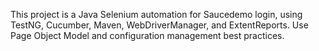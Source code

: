 <!-- Use this file to provide workspace-specific custom instructions to Copilot. For more details, visit https://code.visualstudio.com/docs/copilot/copilot-customization#_use-a-githubcopilotinstructionsmd-file -->

This project is a Java Selenium automation for Saucedemo login, using TestNG, Cucumber, Maven, WebDriverManager, and ExtentReports. Use Page Object Model and configuration management best practices.
